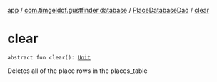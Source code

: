 [app](../../index.md) / [com.timgeldof.gustfinder.database](../index.md) / [PlaceDatabaseDao](index.md) / [clear](./clear.md)

# clear

`abstract fun clear(): `[`Unit`](https://kotlinlang.org/api/latest/jvm/stdlib/kotlin/-unit/index.html)

Deletes all of the place rows in the places_table

